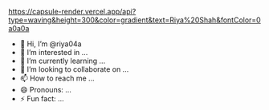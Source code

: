 https://capsule-render.vercel.app/api?type=waving&height=300&color=gradient&text=Riya%20Shah&fontColor=0a0a0a



- 👋 Hi, I’m @riya04a
- 👀 I’m interested in ...
- 🌱 I’m currently learning ...
- 💞️ I’m looking to collaborate on ...
- 📫 How to reach me ...
- 😄 Pronouns: ...
- ⚡ Fun fact: ...

<!---
riya04a/riya04a is a ✨ special ✨ repository because its `README.md` (this file) appears on your GitHub profile.
You can click the Preview link to take a look at your changes.
--->
